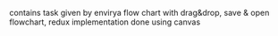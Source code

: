 contains task given by envirya 
flow chart with drag&drop, save & open flowchart, redux implementation
done using canvas
